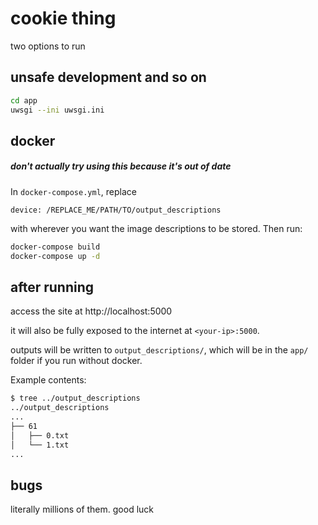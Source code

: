 # cookie thing

two options to run

## unsafe development and so on
```bash
cd app
uwsgi --ini uwsgi.ini
```
## docker
##### don't actually try using this because it's out of date
In `docker-compose.yml`, replace 
```
device: /REPLACE_ME/PATH/TO/output_descriptions
```
with wherever you want the image descriptions to be stored. Then run:
```bash
docker-compose build
docker-compose up -d
```

## after running
access the site at http://localhost:5000 

it will also be fully exposed to the internet at `<your-ip>:5000`.

outputs will be written to `output_descriptions/`, which will be in the `app/` folder if you run without docker.

Example contents:
```bash
$ tree ../output_descriptions
../output_descriptions
...
├── 61
│   ├── 0.txt
│   └── 1.txt
...
```

## bugs
literally millions of them. good luck
